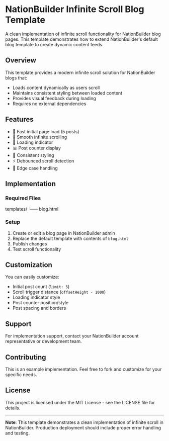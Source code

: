 # NationBuilder Infinite Scroll Blog Template

A clean implementation of infinite scroll functionality for NationBuilder blog pages. This template demonstrates how to extend NationBuilder's default blog template to create dynamic content feeds.

## Overview

This template provides a modern infinite scroll solution for NationBuilder blogs that:
- Loads content dynamically as users scroll
- Maintains consistent styling between loaded content 
- Provides visual feedback during loading
- Requires no external dependencies

## Features

- 🚀 Fast initial page load (5 posts)
- 📜 Smooth infinite scrolling
- 🔄 Loading indicator
- 📊 Post counter display
- 💅 Consistent styling
- ⚡️ Debounced scroll detection
- 🎯 Edge case handling

## Implementation

### Required Files
templates/
└── blog.html


### Setup

1. Create or edit a blog page in NationBuilder admin
2. Replace the default template with contents of `blog.html`
3. Publish changes
4. Test scroll functionality

## Customization

You can easily customize:
- Initial post count (`limit: 5`)
- Scroll trigger distance (`offsetHeight - 1000`)
- Loading indicator style
- Post counter position/style
- Post spacing and borders

## Support

For implementation support, contact your NationBuilder account representative or development team.

## Contributing

This is an example implementation. Feel free to fork and customize for your specific needs.

## License

This project is licensed under the MIT License - see the LICENSE file for details.

---

**Note**: This template demonstrates a clean implementation of infinite scroll in NationBuilder. Production deployment should include proper error handling and testing.
